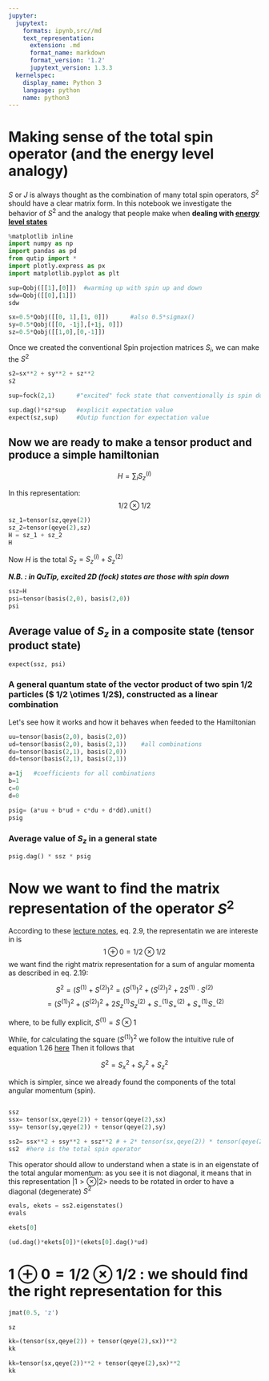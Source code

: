 ```yaml
---
jupyter:
  jupytext:
    formats: ipynb,src//md
    text_representation:
      extension: .md
      format_name: markdown
      format_version: '1.2'
      jupytext_version: 1.3.3
  kernelspec:
    display_name: Python 3
    language: python
    name: python3
---
```


# Making sense of the total spin operator (and the energy level analogy)

$S$ or $J$ is always thought as the combination of many total spin operators, $S^2$ should have a clear matrix form. 
In this notebook we investigate the behavior of $S^2$ and the analogy that people make when **dealing with [energy level states](https://coldfusionblog.net/2014/05/19/introduction-to-superradiance/)**

```python
%matplotlib inline
import numpy as np
import pandas as pd
from qutip import *
import plotly.express as px
import matplotlib.pyplot as plt
```

```python
sup=Qobj([[1],[0]])  #warming up with spin up and down
sdw=Qobj([[0],[1]])
sdw
```

```python
sx=0.5*Qobj([[0, 1],[1, 0]])      #also 0.5*sigmax()
sy=0.5*Qobj([[0, -1j],[+1j, 0]])
sz=0.5*Qobj([[1,0],[0,-1]])

```

Once we created the conventional Spin projection matrices $S_i$, we can make the $S^2$

```python
s2=sx**2 + sy**2 + sz**2
s2
```

```python
sup=fock(2,1)      #"excited" fock state that conventionally is spin down here

sup.dag()*sz*sup   #explicit expectation value
expect(sz,sup)     #Qutip function for expectation value
```

## Now we are ready to make a tensor product and produce a simple hamiltonian
$$H = \sum_ {i}S_z ^{(i)}$$

In this representation:  $$ 1/2 \otimes 1/2$$

```python
sz_1=tensor(sz,qeye(2))
sz_2=tensor(qeye(2),sz)
H = sz_1 + sz_2
H
```

Now $H$ is the total $S_z=S_z^{(i)} +S_z^{(2)}$


***N.B. : in QuTip, excited 2D (fock) states are those with spin down***

```python
ssz=H
psi=tensor(basis(2,0), basis(2,0))
psi
```

## Average value of $S_z$ in a composite state (tensor product state)

```python
expect(ssz, psi)
```

### A general quantum state of the vector product of two spin 1/2 particles ($ 1/2 \otimes 1/2$), constructed as a linear combination

Let's see how it works and how it behaves when feeded to the Hamiltonian

```python
uu=tensor(basis(2,0), basis(2,0))
ud=tensor(basis(2,0), basis(2,1))    #all combinations
du=tensor(basis(2,1), basis(2,0))
dd=tensor(basis(2,1), basis(2,1))

a=1j   #coefficients for all combinations
b=1
c=0
d=0

psig= (a*uu + b*ud + c*du + d*dd).unit()
psig


```

### Average value of $S_z$ in a general state

```python
psig.dag() * ssz * psig   
```

# Now we want to find the matrix representation of the operator $S^2$

According to these [lecture notes](https://ocw.mit.edu/courses/physics/8-05-quantum-physics-ii-fall-2013/lecture-notes/MIT8_05F13_Chap_10.pdf), eq. 2.9, the representatin we are intereste in is
$$1 \oplus 0 = 1/2 \otimes 1/2$$ 
we want find the right matrix representation for a sum of angular momenta as described in eq. 2.19:

$$ S^2 = (S^{(1)} + S^{(2)})^2 = (S^{(1)})^2 + (S^{(2)})^2 + 2S^{(1)}\cdot S^{(2)} $$
$$  = (S^{(1)})^2 + (S^{(2)})^2 + 2S_z^{(1)} S_z^{(2)} + S_-^{(1)} S_+^{(2)}  + S_+^{(1)} S_-^{(2)} $$

where, to be fully explicit, $S^{(1)}=S \otimes  1$

While, for calculating the square $(S^{(1)})^2$ we follow the intuitive rule of equation 1.26 [here](https://ocw.mit.edu/courses/physics/8-05-quantum-physics-ii-fall-2013/lecture-notes/MIT8_05F13_Chap_09.pdf)
Then it follows that

$$ S^2 = S_x^2 + S_y^2 + S_z^2  $$

which is simpler, since we already found the components of the total angular momentum (spin).

```python

```

```python
ssz
ssx= tensor(sx,qeye(2)) + tensor(qeye(2),sx)
ssy= tensor(sy,qeye(2)) + tensor(qeye(2),sy)

ss2= ssx**2 + ssy**2 + ssz**2 # + 2* tensor(sx,qeye(2)) * tensor(qeye(2),sx)  +  tensor(sigmam(),qeye(2)) * tensor(qeye(2),sigmap()) + tensor(sigmap(),qeye(2)) * tensor(qeye(2),sigmam())   
ss2  #here is the total spin operator  
```

This operator should allow to understand when a state is in an eigenstate of the total angular momentum: as you see it is not diagonal, it means that in this representation $|1>\otimes |2>$ needs to be rotated in order to have a diagonal (degenerate) $S^2$

```python
evals, ekets = ss2.eigenstates()
evals
```

```python
ekets[0]
```

```python
(ud.dag()*ekets[0])*(ekets[0].dag()*ud)
```

# $1 \oplus 0 = 1/2 \otimes 1/2$  : we should find the right representation for this

```python
jmat(0.5, 'z')
```

```python
sz
```

```python
kk=(tensor(sx,qeye(2)) + tensor(qeye(2),sx))**2
kk
```

```python
kk=tensor(sx,qeye(2))**2 + tensor(qeye(2),sx)**2
kk
```

```python

```

```python

```

